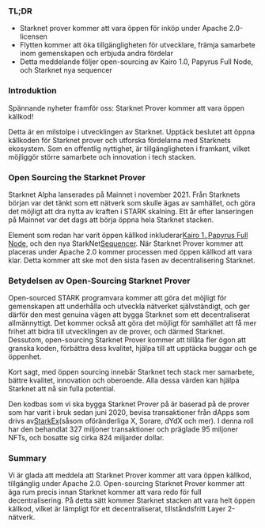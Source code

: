 ### TL;DR

* Starknet prover kommer att vara öppen för inköp under Apache 2.0-licensen
* Flytten kommer att öka tillgängligheten för utvecklare, främja samarbete inom gemenskapen och erbjuda andra fördelar
* Detta meddelande följer open-sourcing av Kairo 1.0, Papyrus Full Node, och Starknet nya sequencer

### Introduktion

Spännande nyheter framför oss: Starknet Prover kommer att vara öppen källkod!

Detta är en milstolpe i utvecklingen av Starknet. Upptäck beslutet att öppna källkoden för Starknet prover och utforska fördelarna med Starknets ekosystem. Som en offentlig nyttighet, är tillgängligheten i framkant, vilket möjliggör större samarbete och innovation i tech stacken.

### Open Sourcing the Starknet Prover

Starknet Alpha lanserades på Mainnet i november 2021. Från Starknets början var det tänkt som ett nätverk som skulle ägas av samhället, och göra det möjligt att dra nytta av kraften i STARK skalning. Ett år efter lanseringen på Mainnet var det dags att börja öppna hela Starknet stacken.

Element som redan har varit öppen källkod inkluderar[Kairo 1.](https://medium.com/starkware/open-sourcing-cairo-1-0-b3100a664bb0),[Papyrus Full Node](https://medium.com/starkware/papyrus-an-open-source-starknet-full-node-396f7cd90202), och den nya StarkNet[Sequencer](https://starkware.medium.com/starknets-new-sequencer-339e63845003). När Starknet Prover kommer att placeras under Apache 2.0 kommer processen med öppen källkod att vara klar. Detta kommer att ske mot den sista fasen av decentralisering Starknet.

### Betydelsen av Open-Sourcing Starknet Prover

Open-sourced STARK programvara kommer att göra det möjligt för gemenskapen att underhålla och utveckla nätverket självständigt, och ger därför den mest genuina vägen att bygga Starknet som ett decentraliserat allmännyttigt. Det kommer också att göra det möjligt för samhället att få mer frihet att bidra till utvecklingen av de prover, och därmed Starknet. Dessutom, open-sourcing Starknet Prover kommer att tillåta fler ögon att granska koden, förbättra dess kvalitet, hjälpa till att upptäcka buggar och ge öppenhet.

Kort sagt, med öppen sourcing innebär Starknet tech stack mer samarbete, bättre kvalitet, innovation och oberoende. Alla dessa värden kan hjälpa Starknet att nå sin fulla potential.

Den kodbas som vi ska bygga Starknet Prover på är baserad på de prover som har varit i bruk sedan juni 2020, bevisa transaktioner från dApps som drivs av[StarkEx](https://medium.com/starkware/starks-starkex-and-starknet-9a426680745a)(såsom oföränderliga X, Sorare, dYdX och mer). I denna roll har den behandlat 327 miljoner transaktioner och präglade 95 miljoner NFTs, och bosatte sig cirka 824 miljarder dollar.

### Summary

Vi är glada att meddela att Starknet Prover kommer att vara öppen källkod, tillgänglig under Apache 2.0. Open-sourcing Starknet Prover kommer att äga rum precis innan Starknet kommer att vara redo för full decentralisering. På detta sätt kommer Starknet stacken att vara helt öppen källkod, vilket är lämpligt för ett decentraliserat, tillståndsfritt Layer 2-nätverk.
